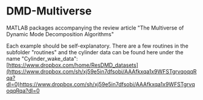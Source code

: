 # DMD-Multiverse
MATLAB packages accompanying the review article "The Multiverse of Dynamic Mode Decomposition Algorithms"

Each example should be self-explanatory. There are a few routines in the subfolder "routines" and the cylinder data can be found here under the name "Cylinder_wake_data": [https://www.dropbox.com/home/ResDMD_datasets](https://www.dropbox.com/sh/xj59e5in7dfsobi/AAAfkxqa1x9WFSTgrvqoqqRqa?dl=0)https://www.dropbox.com/sh/xj59e5in7dfsobi/AAAfkxqa1x9WFSTgrvqoqqRqa?dl=0
